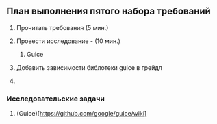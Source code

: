 ## План выполнения пятого набора требований

1. Прочитать требования (5 мин.)

2. Провести исследование - (10 мин.)
    1. Guice
    
3. Добавить зависимости библотеки guice в грейдл

4.
    
### Исследовательские задачи

1. (Guice)[https://github.com/google/guice/wiki]